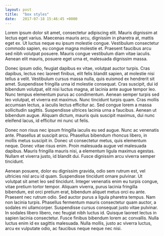 ```yaml
---
layout: post
title:  "box styles"
date:   2017-07-18 15:46:45 +0000
---
```



Lorem ipsum dolor sit amet, consectetur adipiscing elit. Mauris dignissim at lectus eget varius. Maecenas mauris arcu, dignissim in pharetra at, mattis eget ex. Ut luctus neque eu ipsum molestie congue. Vestibulum consectetur commodo sapien, eu congue magna molestie et. Praesent faucibus arcu sed nibh volutpat posuere. Mauris congue vestibulum diam vitae iaculis. Aenean elit mauris, posuere eget urna et, malesuada dignissim massa.

Donec ipsum odio, feugiat dapibus ex vitae, volutpat auctor turpis. Cras dapibus, lectus nec laoreet finibus, elit felis blandit sapien, at molestie nisi tellus a velit. Vestibulum cursus massa nulla, quis euismod ex hendrerit sit amet. Suspendisse fringilla urna id molestie consequat. Cras suscipit, dui id bibendum volutpat, elit nisi luctus magna, at lacinia ante augue tempor leo. Nunc tempus elementum purus ac condimentum. Aenean semper turpis sed leo volutpat, et viverra est maximus. Nunc tincidunt turpis quam. Cras mollis accumsan lectus, a iaculis lectus efficitur ac. Sed congue lorem a massa sollicitudin sagittis. Suspendisse ultrices lacinia urna a faucibus. Aenean ut bibendum augue. Aliquam dictum, mauris quis suscipit maximus, dui nunc eleifend lacus, id efficitur mi nunc ut felis.

Donec non risus nec ipsum fringilla iaculis eu sed augue. Nunc ac venenatis ante. Phasellus at suscipit arcu. Phasellus bibendum rhoncus libero, in mollis metus suscipit in. Donec ut consectetur metus, quis elementum neque. Donec vitae risus enim. Proin malesuada augue vel malesuada dapibus. Mauris fringilla mauris nisi, a elementum ligula maximus egestas. Nullam et viverra justo, id blandit dui. Fusce dignissim arcu viverra semper tincidunt.

Aenean posuere, dolor eu dignissim gravida, odio sem rutrum est, vel ultricies nisl arcu id quam. Suspendisse tincidunt ornare pulvinar. Ut volutpat sit amet leo sed tincidunt. Integer venenatis enim eu turpis congue, vitae pretium tortor tempor. Aliquam viverra, purus lacinia fringilla bibendum, est orci pretium erat, bibendum aliquet metus orci eu ante. Praesent nec rutrum odio. Sed auctor purus a ligula pharetra tempus. Nam non lacinia turpis. Phasellus fermentum mauris consectetur quam auctor, a sodales mi ullamcorper. Suspendisse cursus consequat justo vitae pulvinar. In sodales libero libero, nec feugiat nibh luctus id. Quisque laoreet lectus in sapien lacinia consectetur. Fusce finibus bibendum lorem ac convallis. Nulla luctus enim id ex sagittis malesuada. Nulla mollis, justo ac viverra luctus, arcu ex vulputate odio, ac faucibus neque neque nec nisi.
